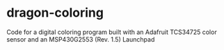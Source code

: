 # dragon-coloring
Code for a digital coloring program built with an Adafruit TCS34725 color sensor and an MSP430G2553 (Rev. 1.5) Launchpad

